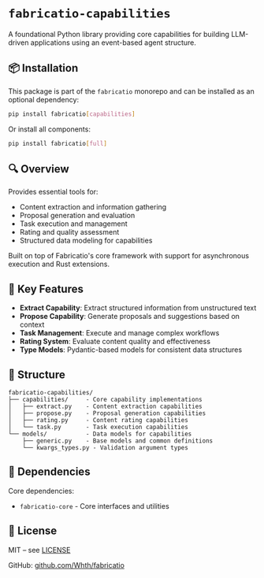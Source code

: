 # `fabricatio-capabilities`

A foundational Python library providing core capabilities for building LLM-driven applications using an event-based
agent structure.

## 📦 Installation

This package is part of the `fabricatio` monorepo and can be installed as an optional dependency:

```bash
pip install fabricatio[capabilities]
```

Or install all components:

```bash
pip install fabricatio[full]
```

## 🔍 Overview

Provides essential tools for:

- Content extraction and information gathering
- Proposal generation and evaluation
- Task execution and management
- Rating and quality assessment
- Structured data modeling for capabilities

Built on top of Fabricatio's core framework with support for asynchronous execution and Rust extensions.

## 🧩 Key Features

- **Extract Capability**: Extract structured information from unstructured text
- **Propose Capability**: Generate proposals and suggestions based on context
- **Task Management**: Execute and manage complex workflows
- **Rating System**: Evaluate content quality and effectiveness
- **Type Models**: Pydantic-based models for consistent data structures

## 📁 Structure

```
fabricatio-capabilities/
├── capabilities/     - Core capability implementations
│   ├── extract.py    - Content extraction capabilities
│   ├── propose.py    - Proposal generation capabilities
│   ├── rating.py     - Content rating capabilities
│   └── task.py       - Task execution capabilities
└── models/           - Data models for capabilities
    ├── generic.py    - Base models and common definitions
    └── kwargs_types.py - Validation argument types
```

## 🔗 Dependencies

Core dependencies:

- `fabricatio-core` - Core interfaces and utilities

## 📄 License

MIT – see [LICENSE](LICENSE)

GitHub: [github.com/Whth/fabricatio](https://github.com/Whth/fabricatio)